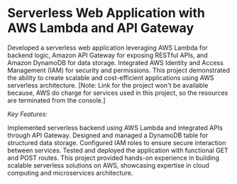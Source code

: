 # Serverless Web Application with AWS Lambda and API Gateway
Developed a serverless web application leveraging AWS Lambda for backend logic, Amazon API Gateway for exposing RESTful APIs, and Amazon DynamoDB for data storage. Integrated AWS Identity and Access Management (IAM) for security and permissions. This project demonstrated the ability to create scalable and cost-efficient applications using AWS serverless architecture.
[Note: Link for the project won't be available because, AWS do charge for services used in this project, so the resources are terminated from the console.]

*Key Features:*

Implemented serverless backend using AWS Lambda and integrated APIs through API Gateway.
Designed and managed a DynamoDB table for structured data storage.
Configured IAM roles to ensure secure interaction between services.
Tested and deployed the application with functional GET and POST routes.
This project provided hands-on experience in building scalable serverless solutions on AWS, showcasing expertise in cloud computing and microservices architecture.
